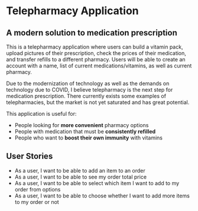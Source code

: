 # Telepharmacy Application

## A modern solution to medication prescription

This is a telepharmacy application where users can build a vitamin pack, upload pictures of their prescription, check the prices of their medication, and transfer refills to a different pharmacy. Users will be able to create an account with a name, list of current medications/vitamins, as well as current pharmacy.

Due to the modernization of technology as well as the demands on technology due to COVID, I believe telepharmacy is the next step for medication prescription. There currently exists some examples of telepharmacies, but the market is not yet saturated and has great potential.

This application is useful for:
- People looking for **more convenient** pharmacy options
- People with medication that must be **consistently refilled**
- People who want to **boost their own immunity** with vitamins

## User Stories

- As a user, I want to be able to add an item to an order
- As a user, I want to be able to see my order total price
- As a user, I want to be able to select which item I want to add to my order from options
- As a user, I want to be able to choose whether I want to add more items to my order  or not


